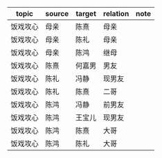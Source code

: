 | topic | source | target | relation | note |
| ----- | ------ | ------ | -------- | ---- |
| 饭戏攻心 | 母亲 | 陈熹 | 母亲 |  |
| 饭戏攻心 | 母亲 | 陈礼 | 母亲 |  |
| 饭戏攻心 | 母亲 | 陈鸿 | 继母 |  |
| 饭戏攻心 | 陈熹 | 何嘉男 | 男友 |  |
| 饭戏攻心 | 陈礼 | 冯静 | 现男友 |  |
| 饭戏攻心 | 陈礼 | 陈熹 | 二哥 |  |
| 饭戏攻心 | 陈鸿 | 冯静 | 前男友 |  |
| 饭戏攻心 | 陈鸿 | 王宝儿 | 现男友 |  |
| 饭戏攻心 | 陈鸿 | 陈熹 | 大哥 |  |
| 饭戏攻心 | 陈鸿 | 陈礼 | 大哥 |  |
